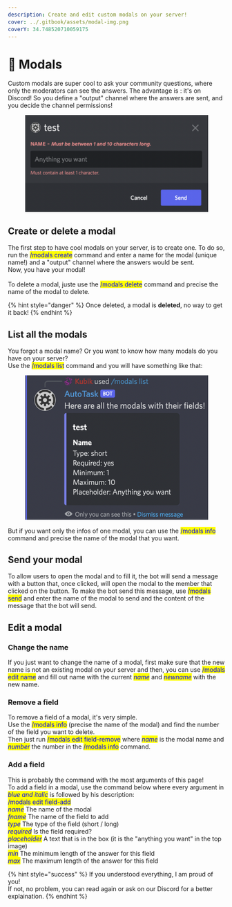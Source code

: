 ```yaml
---
description: Create and edit custom modals on your server!
cover: ../.gitbook/assets/modal-img.png
coverY: 34.748520710059175
---
```


# 📝 Modals

Custom modals are super cool to ask your community questions, where only the moderators can see the answers. The advantage is : it's on Discord! So you define a "output" channel where the answers are sent, and you decide the channel permissions!

<figure><img src="../.gitbook/assets/modal-img.png" alt=""><figcaption></figcaption></figure>

## Create or delete a modal

The first step to have cool modals on your server, is to create one. To do so, run the <mark style="color:blue;">/modals create</mark> command and enter a name for the modal (unique name!) and a "output" channel where the answers would be sent.\
Now, you have your modal!\
\
To delete a modal, juste use the <mark style="color:blue;">/modals delete</mark> command and precise the name of the modal to delete.

{% hint style="danger" %}
Once deleted, a modal is **deleted**, no way to get it back!
{% endhint %}

## List all the modals

You forgot a modal name? Or you want to know how many modals do you have on your server?\
Use the <mark style="color:blue;">/modals list</mark> command and you will have something like that:

<figure><img src="../.gitbook/assets/modals_list.png" alt=""><figcaption></figcaption></figure>

But if you want only the infos of one modal, you can use the <mark style="color:blue;">/modals info</mark> command and precise the name of the modal that you want.

## Send your modal

To allow users to open the modal and to fill it, the bot will send a message with a button that, once clicked, will open the modal to the member that clicked on the button. To make the bot send this message, use <mark style="color:blue;">/modals send</mark> and enter the name of the modal to send and the content of the message that the bot will send.

## Edit a modal

### Change the name

If you just want to change the name of a modal, first make sure that the new name is not an existing modal on your server and then, you can use <mark style="color:blue;">/modals edit name</mark> and fill out name with the current _<mark style="color:blue;">name</mark>_ and _<mark style="color:blue;">newname</mark>_ with the new name.

### Remove a field

To remove a field of a modal, it's very simple.\
Use the <mark style="color:blue;">/modals info</mark> (precise the name of the modal) and find the number of the field you want to delete.\
Then just run <mark style="color:blue;">/modals edit field-remove</mark> where _<mark style="color:blue;">name</mark>_ is the modal name and _<mark style="color:blue;">number</mark>_ the number in the <mark style="color:blue;">/modals info</mark> command.

### Add a field

This is probably the command with the most arguments of this page!\
To add a field in a modal, use the command below where every argument in _<mark style="color:blue;">blue and italic</mark>_ is followed by his description:\
<mark style="color:blue;">/modals edit field-add</mark>\
_<mark style="color:blue;">name</mark>_ The name of the modal\
_<mark style="color:blue;">fname</mark>_ The name of the field to add\
_<mark style="color:blue;">type</mark>_ The type of the field (short / long)\
_<mark style="color:blue;">required</mark>_ Is the field required?\
_<mark style="color:blue;">placeholder</mark>_ A text that is in the box (it is the "anything you want" in the top image)\
_<mark style="color:blue;">min</mark>_ The minimum length of the answer for this field\
_<mark style="color:blue;">max</mark>_ The maximum length of the answer for this field

{% hint style="success" %}
If you understood everything, I am proud of you!\
If not, no problem, you can read again or ask on our Discord for a better explaination.
{% endhint %}
